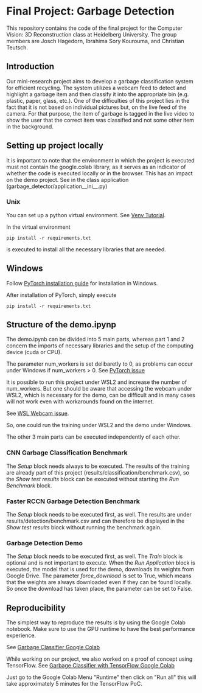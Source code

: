 # Final Project: Garbage Detection
This repository contains the code of the final project for the Computer Vision: 3D Reconstruction class at Heidelberg University. The group members are Josch Hagedorn, Ibrahima Sory Kourouma, and Christian Teutsch.

## Introduction
Our mini-research project aims to develop a garbage classification system for efficient recycling. The system utilizes a webcam feed to detect and highlight a garbage item and then classify it into the appropriate bin (e.g. plastic, paper, glass, etc.). One of the difficulties of this project lies in the fact that it is not based on individual pictures but, on the live feed of the camera. For that purpose, the item of garbage is tagged in the live video to show the user that the correct item was classified and not some other item in the background.

## Setting up project locally

It is important to note that the environment in which the project is executed must not contain the google.colab library, as it serves as an indicator of whether the code is executed locally or in the browser. This has an impact on the demo project. See in the class application (garbage_detector/application__ini__.py)

### Unix

You can set up a python virtual environment.
See [Venv Tutorial](https://mothergeo-py.readthedocs.io/en/latest/development/how-to/venv.html).

In the virtual environment

``
pip install -r requirements.txt
``

is executed to install all the necessary libraries that are needed. 

## Windows 

Follow [PyTorch installation guide](https://pytorch.org/get-started/locally/) for installation in Windows.

After installation of PyTorch, simply execute 

``
pip install -r requirements.txt
``

## Structure of the demo.ipynp

The demo.ipynb can be divided into 5 main parts, whereas part 1 and 2 concern the imports of necessary libraries and the setup of the computing device (cuda or CPU).

The parameter num_workers is set delibaretly to 0, as problems can occur under Windows if num_workers > 0.
See [PyTorch issue](https://discuss.pytorch.org/t/errors-when-using-num-workers-0-in-dataloader/97564)

It is possible to run this project under WSL2 and increase the number of num_workers. But one should be aware that accessing the webcam under WSL2, which is necessary for the demo, can be difficult and in many cases will not work even with workarounds found on the internet.

See [WSL Webcam issue](https://github.com/microsoft/WSL/issues/6211).

So, one could run the training under WSL2 and the demo under Windows.

The other 3 main parts can be executed independently of each other.

### CNN Garbage Classification Benchmark

The *Setup* block needs always to be executed.
The results of the training are already part of this project (results/classification/benchmark.csv), so the
*Show test results* block can be executed without starting the *Run Benchmark* block.

### Faster RCCN Garbage Detection Benchmark

The *Setup* block needs to be executed first, as well.
The results are under results/detection/benchmark.csv
and can therefore be displayed in the *Show test results* block without running the benchmark again.

### Garbage Detection Demo

The *Setup* block needs to be executed first, as well.
The *Train* block is optional and is not important to execute.
When the *Run Application* block is executed, the model that is used for the demo, downloads its weights from Google Drive. The parameter *force_download* is set to True, which means that the weights are always downloaded even if they can be found locally. So once the download has taken place, the parameter can be set to False.

## Reproducibility
The simplest way to reproduce the results is by using the Google Colab notebook. Make sure to use the GPU runtime to have the best performance experience.

See [Garbage Classifier Google Colab](https://colab.research.google.com/drive/1B7BdAqk0vazvmtAoMTy6LvGNu4T1dwkb?usp=sharing)


While working on our project, we also worked on a proof of concept using TensorFlow. See
[Garbage Classifier with TensorFlow Google Colab](https://colab.research.google.com/drive/1oEVayMMwGKNntMHY51VV-3IrWvUNuE1y?usp=sharing)

Just go to the Google Colab Menu "Runtime" then click on "Run all" this will take approximately 5 minutes for the TensorFlow PoC.
